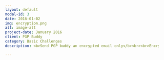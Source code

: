 ```yaml
---
layout: default
modal-id: 3
date: 2016-01-02
img: encryption.png
alt: image-alt
project-date: January 2016
client: PGP Buddy
category: Basic Challenges
description: <b>Send PGP buddy an encrypted email only</b><br><br>Encrypting emails keeps the content of the emails secret, but does not conceal metadata.<br><br><b>Decrypt the response from PGP Buddy</b><br><br>PGP buddy will try to decrypt your email and let you know if there were problems. In addition, PGP buddy will try to encrypt an email back to you. PGP buddy needs your public key in order to encrypt an email to you, so make sure that you attach your public key or put it on a keyserver.

---
```

